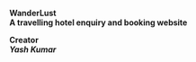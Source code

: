 <b>WanderLust<b>
<br>
A travelling hotel enquiry and booking website

Creator 
<br>
<i>Yash Kumar<i>
